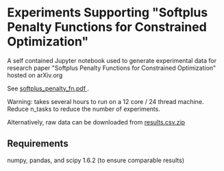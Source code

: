 # Experiments Supporting "Softplus Penalty Functions for Constrained Optimization"

A self contained Jupyter notebook used to generate experimental data for research paper "Softplus Penalty Functions for Constrained Optimization" hosted on arXiv.org

See <a href="https://docs.google.com/viewer?url=https://github.com/stefanmeili/softplus-penalty-functions/raw/main/softplus_penalty_fn.pdf"> softplus_penalty_fn.pdf </a>.

Warning: takes several hours to run on a 12 core / 24 thread machine. Reduce n_tasks to reduce the number of experiments.

Alternatively, raw data can be downloaded from <a href="https://github.com/stefanmeili/softplus-penalty-functions/raw/main/results.csv.zip"> results.csv.zip </a>

## Requirements
numpy, pandas, and scipy 1.6.2 (to ensure comparable results)
